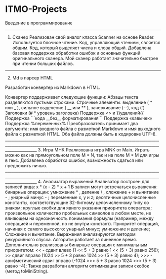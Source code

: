 # ITMO-Projects
Введение в программирование
____________________________________________________________________________________________________________________________________________________________________________
1. Сканер
Реализован свой аналог класса Scanner на основе Reader.
Используется блочное чтение. Код, управляющий чтением, является общим.
Код, который выделяет числа и слова общий.
Добавлена базовая поддержка обработки ошибок и основных функций оригинального сканера.
Мой сканер работает значительно быстрее при чтении больших файлов.
____________________________________________________________________________________________________________________________________________________________________________
2. Md в парсер HTML
<p>Разработан конвертер из Markdown в HTML.</p>
Конвертер поддерживает следующие функции:
Абзацы текста разделяются пустыми строками.
Строчные элементы: выделение ( * или _ ), сильное выделение ( __ или ** ), зачеркивание (--), код (`)
Заголовки (# * уровень заголовка)
Поддержка <> и }}удалений{{
Поддержка ```кода __без__ форматирования```
Поддержка «кавычек»
Поддержка %переменных%
Преобразователь принимает два аргумента: имя входного файла с разметкой Markdown и имя выходного файла с разметкой HTML. Оба файла должны быть в кодировке UTF-8.
____________________________________________________________________________________________________________________________________________________________________________
3. Игра МНК
Реализована игра MNK от Main. Играть можно как на прямоугольном поле M * N, так и на поле M * M для игры в гекс. Добавлена обработка ошибок, возможность сдаться или предложить ничью.
____________________________________________________________________________________________________________________________________________________________________________
4. Анализатор выражений
Анализатор построен для записей вида:
х * (х - 2) * х + 1
В записи могут встречаться выражения:
бинарные операции: умножение * , деление / , сложение + и вычитание - ;
унарный минус - ;
переменные x, y и z;
десятичные целочисленные константы, соответствующие 32-битному целочисленному типу со знаком;
круглые скобки для явного указания приоритета оператора;
произвольное количество пробельных символов в любом месте, не влияющем на однозначность понимания формулы (например, между операцией и переменной, но не внутри констант).
Приоритет операций, начиная с самого высокого:
унарный минус;
умножение и деление;
Сложение и вычитание.
Выражения анализируются методом рекурсивного спуска.
Алгоритм работает за линейное время.
Дополнительно реализованы бинарные операции с минимальным приоритетом:
<< - сдвиг влево (1 << 5 + 3 равно 1 << (5 + 3) равно 256);
>> сдвиг вправо (1024 >> 5 + 3 равно 1024 >> (5 + 3) равно 4);
>>> - арифметический сдвиг вправо (-1024 >>> 5 + 3 равно 1024 >>> (5 + 3) равно -4);
Также разработан алгоритм оптимизации записи скобок (метод toMiniString).
